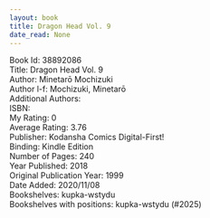```yaml
---
layout: book
title: Dragon Head Vol. 9
date_read: None
---
```


Book Id: 38892086<br />
Title: Dragon Head Vol. 9<br />
Author: Minetarō Mochizuki<br />
Author l-f: Mochizuki, Minetarō<br />
Additional Authors: <br />
ISBN: <br />
My Rating: 0<br />
Average Rating: 3.76<br />
Publisher: Kodansha Comics Digital-First!<br />
Binding: Kindle Edition<br />
Number of Pages: 240<br />
Year Published: 2018<br />
Original Publication Year: 1999<br />
Date Added: 2020/11/08<br />
Bookshelves: kupka-wstydu<br />
Bookshelves with positions: kupka-wstydu (#2025)<br />

